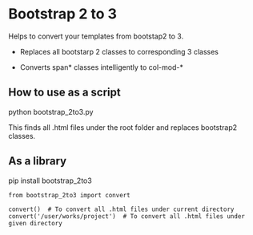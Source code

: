 Bootstrap 2 to 3
================

Helps to convert your templates from bootstap2 to 3.


* Replaces all bootstarp 2 classes to corresponding 3 classes

* Converts span* classes intelligently to col-mod-*


How to use as a script
----------------------

python bootstrap_2to3.py <root-project-directory>

This finds all .html files under the root folder and replaces bootstrap2 classes.


As a library
------------

pip install bootstrap_2to3

    from bootstrap_2to3 import convert
    
    convert()  # To convert all .html files under current directory
    convert('/user/works/project')  # To convert all .html files under given directory



